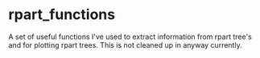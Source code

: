 # rpart_functions
A set of useful functions I've used to extract information from rpart tree's and for plotting rpart trees. This is not cleaned up in anyway currently.
